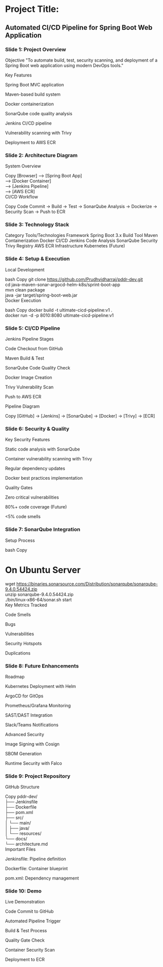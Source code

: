 # Project Title:
## Automated CI/CD Pipeline for Spring Boot Web Application

### Slide 1: Project Overview
Objective
"To automate build, test, security scanning, and deployment of a Spring Boot web application using modern DevOps tools."

Key Features

Spring Boot MVC application

Maven-based build system

Docker containerization

SonarQube code quality analysis

Jenkins CI/CD pipeline

Vulnerability scanning with Trivy

Deployment to AWS ECR

### Slide 2: Architecture Diagram
System Overview

Copy
[Browser] --> [Spring Boot App]  
           --> [Docker Container]  
           --> [Jenkins Pipeline]  
           --> [AWS ECR]  
CI/CD Workflow

Copy
Code Commit → Build → Test → SonarQube Analysis → Dockerize → Security Scan → Push to ECR  

### Slide 3: Technology Stack
Category	Tools/Technologies
Framework	Spring Boot 3.x
Build Tool	Maven
Containerization	Docker
CI/CD	Jenkins
Code Analysis	SonarQube
Security	Trivy
Registry	AWS ECR
Infrastructure	Kubernetes (Future)

### Slide 4: Setup & Execution
Local Development

bash
Copy
git clone https://github.com/Prudhvidharraj/pddr-dev.git  
cd java-maven-sonar-argocd-helm-k8s/sprint-boot-app  
mvn clean package  
java -jar target/spring-boot-web.jar  
Docker Execution

bash
Copy
docker build -t ultimate-cicd-pipeline:v1 .  
docker run -d -p 8010:8080 ultimate-cicd-pipeline:v1  

### Slide 5: CI/CD Pipeline
Jenkins Pipeline Stages

Code Checkout from GitHub

Maven Build & Test

SonarQube Code Quality Check

Docker Image Creation

Trivy Vulnerability Scan

Push to AWS ECR

Pipeline Diagram

Copy
[GitHub] → [Jenkins] → [SonarQube] → [Docker] → [Trivy] → [ECR]  
### Slide 6: Security & Quality
Key Security Features

Static code analysis with SonarQube

Container vulnerability scanning with Trivy

Regular dependency updates

Docker best practices implementation

Quality Gates

Zero critical vulnerabilities

80%+ code coverage (Future)

<5% code smells

### Slide 7: SonarQube Integration
Setup Process

bash
Copy
# On Ubuntu Server  
wget https://binaries.sonarsource.com/Distribution/sonarqube/sonarqube-9.4.0.54424.zip  
unzip sonarqube-9.4.0.54424.zip  
./bin/linux-x86-64/sonar.sh start  
Key Metrics Tracked

Code Smells

Bugs

Vulnerabilities

Security Hotspots

Duplications

### Slide 8: Future Enhancements
Roadmap

Kubernetes Deployment with Helm

ArgoCD for GitOps

Prometheus/Grafana Monitoring

SAST/DAST Integration

Slack/Teams Notifications

Advanced Security

Image Signing with Cosign

SBOM Generation

Runtime Security with Falco

### Slide 9: Project Repository
GitHub Structure

Copy
pddr-dev/  
├── Jenkinsfile  
├── Dockerfile  
├── pom.xml  
├── src/  
│   └── main/  
│       ├── java/  
│       └── resources/  
└── docs/  
    └── architecture.md  
Important Files

Jenkinsfile: Pipeline definition

Dockerfile: Container blueprint

pom.xml: Dependency management

### Slide 10: Demo
Live Demonstration

Code Commit to GitHub

Automated Pipeline Trigger

Build & Test Process

Quality Gate Check

Container Security Scan

Deployment to ECR

